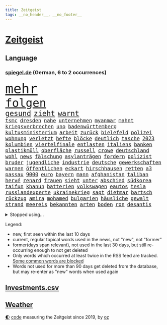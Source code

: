 ```yaml
---
title: Zeitgeist
tags: __no_header__, __no_footer__
---
```


# [Zeitgeist](https://oliz.io/zeitgeist/)

## Language

<h3><a href="https://www.spiegel.de" target="_blank">spiegel.de</a> (German, 6 to 2 occurrences)</h3>
<p style="font-family:monospace">
<span style="font-size:32pt"><a href="news_links.html#mehr" class="current">mehr</a></span>
<br>
<span style="font-size:27pt"><a href="news_links.html#folgen" class="current">folgen</a></span>
<br>
<span style="font-size:17pt"><a href="news_links.html#gesund" class="current">gesund</a></span>
<span style="font-size:17pt"><a href="news_links.html#zieht" class="current">zieht</a></span>
<span style="font-size:17pt"><a href="news_links.html#warnt" class="current">warnt</a></span>
<br>
<span style="font-size:12pt"><a href="news_links.html#tsmc" class="new">tsmc</a></span>
<span style="font-size:12pt"><a href="news_links.html#dresden" class="current">dresden</a></span>
<span style="font-size:12pt"><a href="news_links.html#nahe" class="current">nahe</a></span>
<span style="font-size:12pt"><a href="news_links.html#unternehmen" class="current">unternehmen</a></span>
<span style="font-size:12pt"><a href="news_links.html#myanmar" class="current">myanmar</a></span>
<span style="font-size:12pt"><a href="news_links.html#mahnt" class="current">mahnt</a></span>
<span style="font-size:12pt"><a href="news_links.html#kriegsverbrechen" class="current">kriegsverbrechen</a></span>
<span style="font-size:12pt"><a href="news_links.html#uno" class="current">uno</a></span>
<span style="font-size:12pt"><a href="news_links.html#badenwürttemberg" class="current">badenwürttemberg</a></span>
<span style="font-size:12pt"><a href="news_links.html#kultusministerium" class="new">kultusministerium</a></span>
<span style="font-size:12pt"><a href="news_links.html#arbeit" class="current">arbeit</a></span>
<span style="font-size:12pt"><a href="news_links.html#zurück" class="current">zurück</a></span>
<span style="font-size:12pt"><a href="news_links.html#bielefeld" class="current">bielefeld</a></span>
<span style="font-size:12pt"><a href="news_links.html#polizei" class="current">polizei</a></span>
<span style="font-size:12pt"><a href="news_links.html#wohnung" class="current">wohnung</a></span>
<span style="font-size:12pt"><a href="news_links.html#verletzt" class="current">verletzt</a></span>
<span style="font-size:12pt"><a href="news_links.html#hefte" class="new">hefte</a></span>
<span style="font-size:12pt"><a href="news_links.html#blöcke" class="new">blöcke</a></span>
<span style="font-size:12pt"><a href="news_links.html#deutlich" class="current">deutlich</a></span>
<span style="font-size:12pt"><a href="news_links.html#tasche" class="current">tasche</a></span>
<span style="font-size:12pt"><a href="news_links.html#2023" class="current">2023</a></span>
<span style="font-size:12pt"><a href="news_links.html#kolumbien" class="current">kolumbien</a></span>
<span style="font-size:12pt"><a href="news_links.html#viertelfinale" class="current">viertelfinale</a></span>
<span style="font-size:12pt"><a href="news_links.html#entlasten" class="current">entlasten</a></span>
<span style="font-size:12pt"><a href="news_links.html#italiens" class="current">italiens</a></span>
<span style="font-size:12pt"><a href="news_links.html#banken" class="current">banken</a></span>
<span style="font-size:12pt"><a href="news_links.html#plastikmüll" class="current">plastikmüll</a></span>
<span style="font-size:12pt"><a href="news_links.html#oberfläche" class="current">oberfläche</a></span>
<span style="font-size:12pt"><a href="news_links.html#russell" class="current">russell</a></span>
<span style="font-size:12pt"><a href="news_links.html#crowe" class="new">crowe</a></span>
<span style="font-size:12pt"><a href="news_links.html#deutschland" class="current">deutschland</a></span>
<span style="font-size:12pt"><a href="news_links.html#wohl" class="current">wohl</a></span>
<span style="font-size:12pt"><a href="news_links.html#news" class="current">news</a></span>
<span style="font-size:12pt"><a href="news_links.html#fälschung" class="new">fälschung</a></span>
<span style="font-size:12pt"><a href="news_links.html#asylanträgen" class="current">asylanträgen</a></span>
<span style="font-size:12pt"><a href="news_links.html#fordern" class="current">fordern</a></span>
<span style="font-size:12pt"><a href="news_links.html#polizist" class="current">polizist</a></span>
<span style="font-size:12pt"><a href="news_links.html#bruder" class="current">bruder</a></span>
<span style="font-size:12pt"><a href="news_links.html#jugendliche" class="current">jugendliche</a></span>
<span style="font-size:12pt"><a href="news_links.html#industrie" class="current">industrie</a></span>
<span style="font-size:12pt"><a href="news_links.html#deutsche" class="current">deutsche</a></span>
<span style="font-size:12pt"><a href="news_links.html#gewerkschaften" class="current">gewerkschaften</a></span>
<span style="font-size:12pt"><a href="news_links.html#warnen" class="current">warnen</a></span>
<span style="font-size:12pt"><a href="news_links.html#öffentlichen" class="current">öffentlichen</a></span>
<span style="font-size:12pt"><a href="news_links.html#eckart" class="new">eckart</a></span>
<span style="font-size:12pt"><a href="news_links.html#hirschhausen" class="new">hirschhausen</a></span>
<span style="font-size:12pt"><a href="news_links.html#retten" class="current">retten</a></span>
<span style="font-size:12pt"><a href="news_links.html#a3" class="new">a3</a></span>
<span style="font-size:12pt"><a href="news_links.html#passau" class="new">passau</a></span>
<span style="font-size:12pt"><a href="news_links.html#9000" class="new">9000</a></span>
<span style="font-size:12pt"><a href="news_links.html#euro" class="current">euro</a></span>
<span style="font-size:12pt"><a href="news_links.html#bayern" class="current">bayern</a></span>
<span style="font-size:12pt"><a href="news_links.html#mann" class="current">mann</a></span>
<span style="font-size:12pt"><a href="news_links.html#afghanistan" class="current">afghanistan</a></span>
<span style="font-size:12pt"><a href="news_links.html#taliban" class="current">taliban</a></span>
<span style="font-size:12pt"><a href="news_links.html#hervé" class="new">hervé</a></span>
<span style="font-size:12pt"><a href="news_links.html#renard" class="new">renard</a></span>
<span style="font-size:12pt"><a href="news_links.html#frauen" class="current">frauen</a></span>
<span style="font-size:12pt"><a href="news_links.html#sieht" class="current">sieht</a></span>
<span style="font-size:12pt"><a href="news_links.html#unter" class="current">unter</a></span>
<span style="font-size:12pt"><a href="news_links.html#abschied" class="current">abschied</a></span>
<span style="font-size:12pt"><a href="news_links.html#südkorea" class="current">südkorea</a></span>
<span style="font-size:12pt"><a href="news_links.html#taifun" class="new">taifun</a></span>
<span style="font-size:12pt"><a href="news_links.html#khanun" class="new">khanun</a></span>
<span style="font-size:12pt"><a href="news_links.html#batterien" class="current">batterien</a></span>
<span style="font-size:12pt"><a href="news_links.html#volkswagen" class="current">volkswagen</a></span>
<span style="font-size:12pt"><a href="news_links.html#eautos" class="current">eautos</a></span>
<span style="font-size:12pt"><a href="news_links.html#tesla" class="current">tesla</a></span>
<span style="font-size:12pt"><a href="news_links.html#russlandexperte" class="new">russlandexperte</a></span>
<span style="font-size:12pt"><a href="news_links.html#ukrainekrieg" class="current">ukrainekrieg</a></span>
<span style="font-size:12pt"><a href="news_links.html#sagt" class="current">sagt</a></span>
<span style="font-size:12pt"><a href="news_links.html#dietmar" class="current">dietmar</a></span>
<span style="font-size:12pt"><a href="news_links.html#bartsch" class="current">bartsch</a></span>
<span style="font-size:12pt"><a href="news_links.html#rückzug" class="current">rückzug</a></span>
<span style="font-size:12pt"><a href="news_links.html#amira" class="current">amira</a></span>
<span style="font-size:12pt"><a href="news_links.html#mohamed" class="current">mohamed</a></span>
<span style="font-size:12pt"><a href="news_links.html#bulgarien" class="current">bulgarien</a></span>
<span style="font-size:12pt"><a href="news_links.html#häusliche" class="current">häusliche</a></span>
<span style="font-size:12pt"><a href="news_links.html#gewalt" class="current">gewalt</a></span>
<span style="font-size:12pt"><a href="news_links.html#strand" class="current">strand</a></span>
<span style="font-size:12pt"><a href="news_links.html#meereis" class="new">meereis</a></span>
<span style="font-size:12pt"><a href="news_links.html#bekannten" class="current">bekannten</a></span>
<span style="font-size:12pt"><a href="news_links.html#arten" class="current">arten</a></span>
<span style="font-size:12pt"><a href="news_links.html#boden" class="current">boden</a></span>
<span style="font-size:12pt"><a href="news_links.html#ron" class="current">ron</a></span>
<span style="font-size:12pt"><a href="news_links.html#desantis" class="current">desantis</a></span>
</p>
<details>
<summary>Stopped using...</summary>
<p class="former" style="font-size:12pt">
gegenseitig(1020) lukaschenko(1019) verschärft(1019) warten(1019) entlassung(1018) gerichtshof(1018) gewaltige(1018) sicherheitsbehörden(1018) zurzeit(1018) angeklagte(1017) ankündigung(1017) kassiert(1017) untersuchungen(1017) wirkte(1017) abgeordnete(1016) einstieg(1016) hinaus(1016) keller(1016) tatverdächtige(1016) warnung(1016) abgeordneten(1015) alternativen(1015) ausfallen(1015) christine(1015) entlässt(1015) fahrzeuge(1015) hongkong(1015) verpflichtet(1015) übergeben(1015) meghan(1014) spdpolitikerin(1014) bremen(1013) direkt(1013) erklärte(1013) freiheitsstrafe(1013) riss(1013) angekommen(1012) bundesweit(1012) geduld(1012) gefährlicher(1012) gerechtigkeit(1012) gesundheit(1012) hessen(1012) medikamente(1012) rat(1012) schweigen(1012) senat(1012) 2018(1011) arbeitsplatz(1011) attentat(1011) eng(1011) erwägt(1011) gestrichen(1011) illegalen(1011) kanzleramt(1011) kriminellen(1011) null(1011) stellte(1011) untersuchungsausschuss(1011) werder(1011) enthüllt(1010) italienische(1010) kardinal(1010) käufer(1010) patienten(1010) studierenden(1010) verhindert(1010) europäischer(1009) geldstrafe(1009) geändert(1009) investitionen(1009) legen(1009) nahverkehr(1009) spott(1009) verlierer(1009) verschiebt(1009) queen(1008) rafael(1008) 27(1007) ausgeliefert(1007) bedenken(1007) besetzt(1007) erlitt(1007) mangelt(1007) potsdam(1007) 65(1006) erschüttert(1006) lebte(1006) offiziellen(1006) verheerenden(1006) appell(1005) lernt(1005) pflanzen(1005) verschwand(1005) via(1005) entsetzen(1004) gebrochen(1004) bekamen(1001) claudia(1001) gefangene(1001) restaurants(1001) produzieren(1000) steckte(1000) verfehlt(1000) italienischen(999) offenen(998) 23(997) angeklagten(996) empfängt(996) em(995) immunität(995) beschlagnahmt(994) real(994) hängen(993) ähnlich(993) erfolgreichsten(992) übernommen(992) drängen(990) großem(990) behalten(989) empfehlung(989) jürgen(989) rechtsstreit(989) staffel(989) istanbul(988) favorit(986) orten(986) rentner(986) s(986) wachsen(985) iranischen(984) wandel(984) automatisch(983) profis(983) beweise(981) halbe(981) stress(980) karten(977) gruppen(976) kandidatur(976) benötigen(975) schützt(975) günther(974) sogenannten(974) überfall(972) erhebliche(969) karlsruhe(963) einblicke(962) teuren(959) abschluss(956) polizeiruf(917) kannte(875) günstig(874) hochschulen(857) verantwortliche(857) bewirbt(841) geehrt(822) lehren(771) flohen(769) bundesrat(742) zugestimmt(736) las(724) einführung(723) erscheint(713) entlastung(709) japans(709) günstiges(700) rückgabe(687) nachmittag(686) befreiung(682) bestätigte(681) fehlender(674) getöteten(674) telefoniert(670) tiger(670) minderheiten(667) vorteil(665) bekräftigt(660) jährlich(650) krankenkassen(645) bahnen(644) eingeführt(644) zeitpunkt(642) 200000(639) gedrängt(638) elke(637) heidenreich(637) bekannteste(612) tradition(603) stephen(602) außenministerium(600) auseinandersetzungen(598) kretschmann(592) ruhrgebiet(583) zuständig(578) klappt(575) kanzlers(574) hochzeit(573) leitete(573) nadal(570) neuwagen(559) widersprechen(559) geplatzt(558) wild(552) bonn(549) geklagt(545) erneuert(543) fake(541) gezwungen(534) überzeugung(529) positiven(526) transparenz(517) 17jährige(515) don(510) zugenommen(509) fern(506) dubiosen(505) gelöst(505) vermieter(504) dieter(494) messerangriff(490) lindners(485) organisierte(481) talent(474) wiederaufbau(473) niedersächsischen(472) ausfall(457) locken(457) jesus(451) ufer(451) brasilianische(450) fahrräder(437) ehrt(436) verfassungswidrig(436) kippt(434) luisa(432) mordfall(432) steuerhinterziehung(432) ancelotti(430) carlo(430) weltverband(430) verzweiflung(427) 8(426) ran(425) andy(424) 79(422) grünenpolitikerin(422) japanische(422) elisabeth(421) verklagen(420) steuerzahler(419) befeuert(406) veröffentlichen(405) zulassung(402) anlauf(400) alzheimer(397) brasilianischen(397) schwimmen(396) setzten(396) wozu(391) grün(390) erobern(389) republikanern(388) tirol(387) bekämpft(386) kostete(386) 16jähriger(382) bundes(382) verkehrsministerium(380) völker(380) geschichtenewsletter(378) extra(376) islamische(376) bleibe(375) erlegen(375) aufgaben(367) neubauer(365) demonstration(353) vertrauliche(352) leopard2panzer(351) fahrerin(350) raten(346) werben(345) neukölln(344) heidenheim(342) 89(340) heikle(340) terminal(339) atomkraftwerk(335) perfekt(335) eben(322) banden(321) behindert(317) unbeantwortet(317) roboter(311) atomausstieg(310) aufholjagd(307) bewusstlos(305) eingehalten(302) nationaltrainer(302) tarifstreit(301) staatsmedien(298) beihilfe(296) neymar(292) niederlagen(291) silva(290) freiem(289) symbole(289) arzneimittel(288) direktor(288) exklusiv(288) geheimdokumente(288) steven(288) urteilt(288) jauch(287) illegales(286) sparkurs(286) sauber(285) abgelegt(283) erzielen(283) razzien(283) 300000(281) besitz(279) festgehalten(279) massenweise(278) desinformation(276) kohl(276) missionen(275) satelliten(273) titanic(271) baustellen(269) entführt(269) erklärungen(269) außenpolitik(264) beerdigt(264) geschmack(264) armin(261) bekenntnis(261) misstrauen(258) zugeständnisse(257) palmer(256) umbruch(256) nachrichtenagentur(255) ulm(252) häufigsten(248) regenwald(248) düpiert(247) klimaproteste(247) stimmten(244) ernennung(242) group(242) autofahrerin(241) jeff(241) formiert(239) prophezeit(239) verbrenner(239) autokonzern(238) rennens(238) präsidentschaftskandidatur(237) hirn(236) anzahl(235) rupert(234) beunruhigt(230) game(230) hauses(230) mitgliedern(230) technische(229) bernhard(228) kunstwerk(228) ushersteller(228) kontrollen(226) wiederholen(226) geschwiegen(225) durcheinander(224) hinnehmen(224) legten(224) wirklichkeit(222) belgier(220) gekündigt(220) 2009(219) forderten(219) little(219) supermarkt(219) ubahn(219) ungewöhnliches(219) bundesrechnungshof(215) opfers(215) kohlendioxid(213) kriegen(213) tvserie(213) polizeigewalt(212) reichsbürger(212) gebet(211) konzernchef(210) kundgebung(210) streamingdienst(209) wilde(207) ähnliche(207) hungern(206) nizza(206) geringe(205) gängige(205) kulturstaatsministerin(205) beeindruckt(203) besonderer(203) zehnte(202) tanzt(201) modells(200) bruchteil(199) fahnder(199) ussängerin(199) applaus(198) emotionale(197) auflage(196) gerüstet(196) revision(195) täglichen(195) geschadet(194) demonstrierten(193) fassen(193) nachteil(193) geldbuße(192) plätze(192) 31jährige(190) gesundheitliche(190) ausfindig(189) demonstriert(189) prozesse(189) lehre(188) minderjährige(188) wucht(188) miete(187) wilden(187) adam(184) bundeswirtschaftsminister(184) verfolger(184) begeistern(183) parteifreund(183) ma(181) mitgerissen(181) unbrauchbar(181) bad(180) schwache(180) zwingt(180) entwickelten(179) geschult(179) wayne(179) zwang(179) fortan(178) minderjährig(177) palästinensern(177) fukushima(175) janet(175) yellen(175) irischen(174) bauer(173) süchtig(173) verbindliche(173) verschuldet(173) entsprechende(172) erbost(171) gewaltvorwürfe(171) rast(171) rheinmetall(171) sozialer(171) vorstandschef(171) wände(171) regierungsvertreter(170) einbruchs(169) pascha(169) dasteht(168) rüstungsindustrie(168) streitgespräch(168) erschüttern(167) getötete(167) siebenjährige(167) cumexskandal(164) angemeldet(163) bvb(163) junior(163) räume(163) stürmte(163) bestrafen(162) kleinere(162) stoffe(162) umweltbundesamt(162) verbreiteten(162) geständnis(161) bär(160) dennis(160) zehnten(160) messerangriffs(159) scholz’(159) habecks(158) militäreinsatz(158) abiturienten(157) verzögerung(157) allerlei(156) regierungsparteien(156) tourist(156) story(155) massachusetts(154) offenbaren(154) briefkasten(153) nachträglich(153) ringe(153) 130(152) brüskiert(152) loswerden(152) usmedien(152) verursachen(152) schwebt(149) zaun(149) elektrisch(148) hochzeiten(148) feministische(146) gleichgeschlechtliche(146) kapstadt(146) radfahrer(146) atmen(144) gladbach(144) basketball(143) landtagsabgeordneter(143) sächsische(143) tennisprofi(143) förderprogramm(142) komponist(142) verschwörungstheorien(142) 42jähriger(141) backen(141) erhöhten(141) kaiser(141) ofen(141) ratlos(141) reichelt(141) verwandten(141) schlappe(140) 102(139) bahnstreik(139) beigetragen(139) nairobi(139) retourkutsche(139) warburgbank(139) zwickau(139) boxer(138) randalierer(137) augsburger(136) ernüchterung(136) fähre(136) beweismittel(135) christophe(135) galtier(135) ausweitung(134) gier(134) umweltverbände(134) verschont(134) büchern(133) haushaltsstreit(133) mindestlohn(133) sky(133) baltimore(132) manhattan(132) mobilisiert(132) vorfahren(132) zeug(132) aktienkurs(131) fakten(131) meerestiere(131) prioritäten(131) roger(131) wetterphänomen(131) koma(130) ruht(130) frisst(129) hanau(129) regulierung(128) saisonstart(128) verbraucherinnen(128) staatssekretär(127) wach(127) bären(126) gezahlt(126) nablus(126) usbundesstaats(126) wärmewende(126) hohes(125) sterbehilfe(125) unbedenklich(125) verschwörungsmythen(125) dekret(124) leuchten(124) umarmt(124) bürgermeisters(123) geheimnisvolle(123) rüstungskonzern(123) solidarisch(123) gesteht(122) spieltag(121) dringen(120) musikalisch(120) pascal(120) zerreißprobe(120) tarifkonflikt(118) antiken(117) beruflich(117) pen(117) bestreiten(116) ethnische(116) getränk(116) konkurrent(116) periode(116) schwedischen(116) verblüffenden(116) facebookkonzern(115) flop(115) militanten(115) 27jähriger(114) duschen(114) gestimmt(114) tarifvertrag(114) unterhaus(114) tropischen(113) angeschlagene(112) bovenschulte(112) vergangenes(112) angeordnet(111) bahnreisende(111) ludger(111) machthabers(111) obduktion(111) wiedergewählt(111) wahnvorstellungen(109) ampelfraktionen(108) effektiv(108) leak(107) heben(106) eugh(105) malte(105) günter(103) basteln(102) dienstleister(102) managerin(102) unerlaubten(102) weltbevölkerung(102) angelegten(101) bereiche(101) gewusst(101) vermelden(100) birgt(99) geisel(99) halbiert(99) innovationen(99) lunge(99) zurückgetreten(99) alexey(98) minderjähriger(98) moskaljow(98) ngo(98) rechtspopulistischen(98) stadler(98) theorie(98) 1974(97) fax(97) kräftige(97) militärstützpunkt(97) unseres(97) veranstaltungen(97) versammelten(97) hausdurchsuchung(96) nirgendwo(96) zugunsten(96) inlandsgeheimdienst(95) sichere(95) arbeitswelt(94) ermutigt(93) knappes(93) erhebung(92) ferraripilot(92) frommer(92) niemandem(92) berlusconi(91) kolosseum(91) kürzt(91) längste(91) niedrigsten(91) schlichtung(91) silvio(91) verbringt(91) barry(90) bundestagsuntersuchungsausschuss(90) gekennzeichnet(90) geleakte(90) illinois(90) kettensägen(90) track(90) verwendung(90) victor(90) zeitung(90) anwohnern(89) katastrophen(89) kuss(89) mildes(89) 9euroticket(88) badehose(88) blutigen(88) bvbspieler(88) episoden(88) gegend(88) klettern(88) vertretung(87) einfuhren(86) flecken(86) kolleginnen(86) lärm(86) prangerte(86) privatermittler(86) radklassiker(86) sang(86) tk(86) twitternutzer(86) betriebsräte(85) experiment(85) fühle(85) gehaltskürzungen(85) ost(85) wache(85) wilhelm(85) 81jährige(84) disziplinarverfahren(84) edelmetall(84) flüssigkeit(84) frontscheibe(84) netzwerke(84) präsent(84) verhasst(84) aufarbeiten(83) cduabgeordneter(83) formfehler(83) henne(83) vertrauten(83) anstiftung(82) dienten(82) erinnerte(82) extrainer(82) freak(82) jagen(82) kaliforniens(82) kasachstan(82) kuchen(82) leslie(82) luxus(82) zusatz(82) begrüßen(81) enttäuschte(81) geirrt(81) impfschäden(81) schengenraum(81) vergiften(81) beschließen(80) medienberichte(80) obszöne(80) danker(79) girls(79) leidens(79) profiteuren(79) sinnvolle(79) überwiesen(79) 209(78) auftragskiller(78) genditzki(78) geruchssinn(78) kfw(78) tönen(78) ussupreme(78) abteilung(77) bodycamaufnahmen(77) erfordert(77) gefundenen(77) interna(77) klimabilanz(77) mach(77) palme(77) tippt(77) vielmehr(77) abiturprüfungen(76) barbara(76) digitaldrucke(76) geschwindigkeit(76) luftüberlegenheit(76) newton(76) osteuropäische(76) problematisch(76) rotenburg(76) sektenführer(76) unterkühlt(76) vorstandsboss(76) wertlose(76) buchen(75) erhöhte(75) grundschüler(75) maik(75) rollenklischees(75) schusswechsel(75) wiederannäherung(75) zerren(75) einkommensteuer(74) energiesicherheit(74) familienunternehmens(74) generiert(74) gewalttätigen(74) grauen(74) high(74) miese(74) supreme(74) vergebung(74) adele(73) beratungsstellen(73) datenleck(73) ereignis(73) heirateten(73) prominentem(73) sendezeit(73) abstellraum(72) gebäudeenergiegesetz(72) gegenständen(72) justizirrtum(72) vermischen(72) angemessene(71) beruhen(71) erzieher(71) sprints(71) vorgeschlagen(71) berufsausbildung(70) beteiligte(70) diskutierten(70) exaudichef(70) faszination(70) fertigen(70) frontflügel(70) schmerzgrenze(70) selbstversuch(70) seltsame(70) weigert(70) abreißen(69) dreifach(69) präsidentschaftswahlkampf(69) usdemokraten(69) verstarb(69) 65jähriger(68) antun(68) glücksspiel(68) idiot(68) reeperbahn(68) spielberg(68) tübinger(68) vierten(68) übergibt(68) blühende(67) expertengremium(67) gewissheit(67) kontaktieren(67) lüneburg(67) terrorismus(67) chris(66) dienste(66) drohnenattacke(66) dschenin(66) kibildern(66) klausel(66) raschen(66) strafverfolger(66) tendenziell(66) chefetagen(65) gefeuerter(65) gefördert(65) hauptrennen(65) laschet(65) richteten(65) roboters(65) terrorverdächtige(65) 116(64) 39jähriger(64) baumgartner(64) beleuchtet(64) costner(64) deckeln(64) erregen(64) fossile(64) fristlose(64) 288(63) aufsteiger(63) eklatant(63) importpreise(63) kinderarzt(63) oma(63) organisierter(63) rekrutieren(63) samen(63) dieselprozess(62) energieintensive(62) gewerkschaftern(62) niño(62) onlinebanking(62) redbullpilot(62) ungeklärte(62) wmo(62) adeyemi(61) beliebteste(61) exekutiert(61) karim(61) versöhnliche(60) ärztliche(60) ökonomische(60) betreten(59) hörten(59) knast(59) weltwirtschaftsforum(59) altenheime(58) arabische(58) blamiert(58) infolge(58) kenianischen(58) niederzulegen(58) vergabe(58) araber(57) audichef(57) coco(57) co₂deponien(57) hinab(57) nackte(57) rechtlich(57) santa(57) skurrilen(57) bodyguard(56) email(56) koranverbrennung(56) kündigungen(56) leuten(56) partien(56) zugespitzt(56) übte(56) dschihad(55) klerikerstand(55) mahnen(55) sauerland(55) suizid(55) uskapitol(55) veränderter(55) abgesegnet(54) hoffnungslosigkeit(54) kryptowährungen(54) muscheln(54) straßenbahnen(54) umfassen(54) vereinbart(54) anordnen(53) grunde(53) zelten(53) abschreckende(52) balkonkraftwerk(52) blume(52) diego(52) kopfhörer(52) selbstkritik(52) verzögert(52) windgeschwindigkeiten(52) 11000(51) disneyfilm(51) fußballteam(51) israelischem(51) schillernde(51) schwärzungen(51) temperaturrekorde(51) wuchs(51) arne(50) gewittern(50) lands(50) luxuriöse(50) unentdeckt(50) wärme(50) betrügern(49) cartoonisten(49) chiliöl(49) dauerkrise(49) eugericht(49) geheimdiensten(49) männerligen(49) rundfahrt(49) bildchef(48) diekmann(48) friedhof(48) stichwahl(48) verkehrsplanung(48) anheben(47) cavendish(47) forensische(47) prüflinge(47) unabhängiger(47) wanderten(47) 1300(46) abwertenden(46) bezos(46) chancengleichheit(46) faire(46) stadtverwaltung(46) winkler(46) wortwahl(46) erkennt(45) gesetzes(45) halte(45) indiana(45) loslösung(45) schicksals(45) schwangeren(45) speicher(45) sympathisch(45) aufsteigen(44) bauteile(44) exverkehrsminister(44) falsches(44) finanzunternehmer(44) heutiger(44) amtsträger(43) anzuwerben(43) mix(43) sicherheitsgründen(43) zone(43) amüsieren(42) misshandlung(42) teilnehmern(42) uskampfjets(42) zwölfjähriger(42) beratungen(41) cduverkehrssenatorin(41) eiskalt(41) emiraten(41) enttäuschungen(41) fanszene(41) fußballstadion(41) demokratiebewegung(40) leidtragende(40) nikolaus(40) stationierung(40) überführen(40) abgabe(39) friedrichstraße(39) geforderten(39) gescheiterte(39) nachtzug(39) passagierjet(39) saturn(39) strich(39) ungefähr(39) entwicklungshelfer(38) federer(38) gasspeicher(38) kirevolution(38) spionagesatelliten(38) tsipras(38) überweisungen(38) 145(37) ausprobiert(37) pflegerin(37) rathäuser(37) schweiß(37) argumentiert(36) cat(36) european(36) obdachlose(36) stellenwert(36) abo(35) belästigungsvorwürfen(35) besucherin(35) garmischpartenkirchen(35) namhafte(35) perücken(35) rising(35) starkoch(35) wümme(35) alan(34) erlaubte(34) hiesige(34) kriminologe(34) ramsan(34) tschetschenische(34) torpedieren(33) trauma(33) vorgeht(33) befugnisse(32) beschäftigung(32) illerkirchberg(32) nachkommen(32) parteivorsitzenden(32) schuldenbremse(32) selbstbestimmungsgesetz(32) terrasse(32) verdonnert(32) verfügt(32) brandsätze(31) chemie(31) gebäudeenergiegesetzes(31) kolonien(31) neugier(31) populistischen(31) bundesagentur(30) einschnitte(30) konkurrierende(30) sozialdemokrat(30) amazonasregenwald(29) aufbringen(29) brennerroute(29) brooklyn(29) mächtiger(29) niedriger(29) oldenburg(29) schmerz(29) abkassiert(28) fotovoltaik(28) muchová(28) riechen(28) schlammschlacht(28) sonnencreme(28) spezielles(28) telefon(28) attraktiv(27) drinnen(27) d’azur(27) freikommen(27) hilferufe(27) kapitalismus(27) drehbuch(26) grafikdesignerin(26) iranerin(26) karolína(26) übertrieben(26) bergsturz(25) börsengang(25) dnjepr(25) expedition(25) parteigründung(25) sonnencremespender(25) waggon(25) überlegen(25) amokläufen(24) auserkoren(24) brandenburgischen(24) brechstange(24) ehre(24) errechnet(24) rutsch(24) sprang(24) techniker(24) theorien(24) truppenübungsplatz(24) fertiggestellt(23) pilze(23) schlüsselpositionen(23) unaufhörlich(23) beworben(22) bezirksamt(22) ihor(22) sonneberg(22) toxischen(22) vermint(22) zelle(22) aiwanger(21) asylkompromiss(21) genehmigung(21) kabarettistin(21) luftverteidigung(21) nochehefrau(21) rumäniens(21) badesee(20) festsetzen(20) fußballem(20) havarierten(20) investition(20) jagten(20) quellen(20) toronto(20) voranschreitenden(20) vororten(20) ausgedient(19) autokrat(19) container(19) gentechnisch(19) staatsmacht(19) verbindlich(19) programme(18) sommerwetter(18) soziologin(18) unpassend(18) vereitelt(18) alfons(17) ausgetreten(17) homophobe(17) messern(17) nationalkonservativen(17) pechstein(17) pechsteins(17) schuhbeck(17) teilhabe(17) mitgliedsländer(16) parteifreunde(16) popstars(16) söldnerführer(16) arztpraxen(15) heizgesetz(15) jazz(15) kühn(15) monatelangem(15) ralph(15) rapperin(15) reiseziele(15) speziell(15) unionsparteien(15) verlangten(15) befragen(14) falle(14) feindbild(14) geteilt(14) militäroperation(14) nations(14) versöhnen(14) burnout(13) diskriminierend(13) jenny(13) schmidt(13) vergangen(13) verkehrskontrolle(13) chinooktransporthubschraubern(12) entgegenwirken(12) erschöpfung(12) finalen(12) hochtouren(12) psgtrainer(12) bakterielle(11) delon(11) luxusanwesen(11) palästinensischen(11) rückschritt(11) victoria(11)
</p>
</details>
<p>Legend:
<ul>
<li><span class="new">new</span>, first seen within the last 10 days</li>
<li><span class="current">current</span>, regular topical words used in the news, not "new", not "former"</li>
<li><span class="former">former(days span relevant)</span>, not used in the last 30 days, but still re-occurring enough to not get deleted</li>
<li>Only words which occurred at least twice in the RSS feed are tracked. <a href="language/filters.py">Some common words are blocked</a></li>
<li>Words not used for more than 90 days get deleted from the database, but may re-enter as "new" words when used again</li>
</ul>
</p>

## [Investments](investments.html)[.csv](investments.csv)

## [Weather](weather.html)

<footer>
<a href="javascript:toggleTheme()" class="nav">🌓</a>
<a href="https://github.com/ooz/zeitgeist">code</a> measuring the Zeitgeist since 2019, by <a href="https://oliz.io">oz</a>
</footer>
